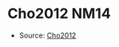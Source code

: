 <a name="material" />

# Cho2012 NM14
<script type="application/ld+json">
  {
    "@context": "https://schema.org/",
    "@type": "ChemicalSubstance",
    "http://purl.org/dc/terms/conformsTo":
      {
        "@type": "CreativeWork",
        "@id": "https://bioschemas.org/profiles/ChemicalSubstance/0.4-RELEASE/"
      },
    "@id": "https://egonw.github.io/nanowiki/nanowiki201.html#material",
    "name": "Cho2012 NM14",
    "sameAs": "http://127.0.0.1/mediawiki/index.php/Special:URIResolver/Cho2012_NM14"
  }
</script>


* Source: [Cho2012](Cho2012.md)
